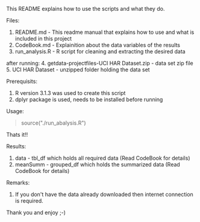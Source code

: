 This README explains how to use the scripts and what they do.

Files:
1. README.md      - This readme manual that explains how to use and what is included in this project
2. CodeBook.md    - Explainition about the data variables of the results
3. run_analysis.R - R script for cleaning and extracting the desired data

after running:
4. getdata-projectfiles-UCI HAR Dataset.zip - data set zip file
5. UCI HAR Dataset - unzipped folder holding the data set

Prerequisits:
1. R version 3.1.3 was used to create this script
2. dplyr package is used, needs to be installed before running

Usage:

> source("./run_abalysis.R")

Thats it!!

Results:
1. data           - tbl_df which holds all required data (Read CodeBook for details)
2. meanSumm       - grouped_df which holds the summarized data (Read CodeBook for details)

Remarks:
1. If you don't have the data already downloaded then internet connection is required.


Thank you and enjoy
;-)